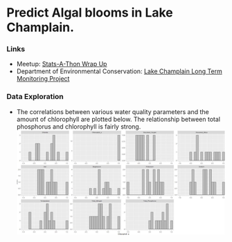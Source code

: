 # Predict Algal blooms in Lake Champlain. 

### Links
- Meetup: [Stats-A-Thon Wrap Up](https://www.meetup.com/Burlington-Data-Scientists/events/259092234/)
- Department of Environmental Conservation: [Lake Champlain Long Term Monitoring Project](https://dec.vermont.gov/watershed/lakes-ponds/monitor/lake-champlain)

### Data Exploration
- The correlations between various water quality parameters and the amount of chlorophyll are plotted below.
The relationship between total phosphorus and chlorophyll is fairly strong. 
![Correlations with chlorophyll](Correlations.JPG)
